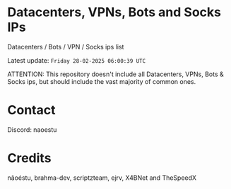 # Datacenters, VPNs, Bots and Socks IPs
 
Datacenters / Bots / VPN / Socks ips list

Latest update: `Friday 28-02-2025 06:00:39 UTC` 

ATTENTION: This repository doesn't include all Datacenters, VPNs, Bots & Socks ips, 
but should include the vast majority of common ones.

# Contact
Discord: naoestu

# Credits
nãoéstu, brahma-dev, scriptzteam, ejrv, X4BNet and TheSpeedX
